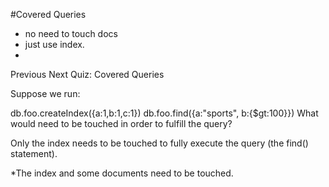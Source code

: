 #Covered Queries
 - no need to touch docs
 - just use index.
 - 
 Previous
 Next
 Quiz: Covered Queries

 Suppose we run:

 db.foo.createIndex({a:1,b:1,c:1})
 db.foo.find({a:"sports", b:{$gt:100}})
 What would need to be touched in order to fulfill the query?


 Only the index needs to be touched to fully execute the query (the find() statement).

*The index and some documents need to be touched.

